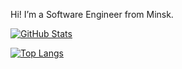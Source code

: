 Hi! I’m a Software Engineer from Minsk.

[![GitHub Stats](https://github-readme-stats.vercel.app/api?username=probeldev&show_icons=true&theme=dark)](https://github.com/probeldev)

[![Top Langs](https://github-readme-stats.vercel.app/api/top-langs/?username=probeldev&layout=compact&theme=dark)](https://github.com/probeldev)
